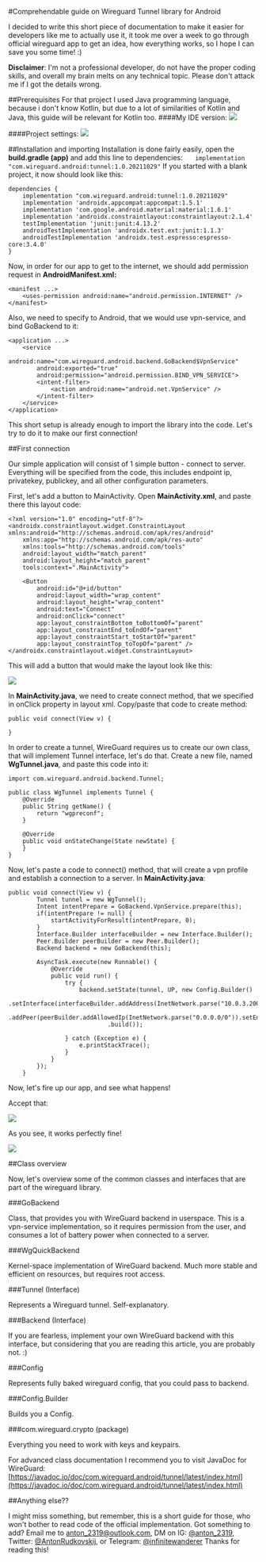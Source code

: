 #Comprehendable guide on Wireguard Tunnel library for Android

I decided to write this short piece of documentation to make it easier for developers like me to actually use it, it took me over a week to go through official wireguard app to get an idea, how everything works, so I hope I can save you some time! :)

**Disclaimer**: I'm not a professional developer, do not have the proper coding skills, and overall my brain melts on any technical topic. Please don't attack me if I got the details wrong.

##Prerequisites
For that project I used Java programming language, because i don't know Kotlin, but due to a lot of similarities of Kotlin and Java, this guide will be relevant for Kotlin too. 
####My IDE version:
![](file:///Users/anton/Desktop/Screenshot-2022-10-18-at-07.34.09.png)

####Project settings:
![](file:///Users/anton/Desktop/Screenshot-2022-10-18-at-07.39.15.png)


##Installation and importing
Installation is done fairly easily, open the **build.gradle (app)** and add this line to dependencies:
`    implementation "com.wireguard.android:tunnel:1.0.20211029"
`
If you started with a blank project, it now should look like this:

```
dependencies {
    implementation "com.wireguard.android:tunnel:1.0.20211029"
    implementation 'androidx.appcompat:appcompat:1.5.1'
    implementation 'com.google.android.material:material:1.6.1'
    implementation 'androidx.constraintlayout:constraintlayout:2.1.4'
    testImplementation 'junit:junit:4.13.2'
    androidTestImplementation 'androidx.test.ext:junit:1.1.3'
    androidTestImplementation 'androidx.test.espresso:espresso-core:3.4.0'
}
```

Now, in order for our app to get to the internet, we should add permission request in **AndroidManifest.xml:**

```
<manifest ...>
    <uses-permission android:name="android.permission.INTERNET" />
</manifest>

```

Also, we need to specify to Android, that we would use vpn-service, and bind GoBackend to it:


```
<application ...>
	<service
        android:name="com.wireguard.android.backend.GoBackend$VpnService"
        android:exported="true"
        android:permission="android.permission.BIND_VPN_SERVICE">
        <intent-filter>
            <action android:name="android.net.VpnService" />
        </intent-filter>
    </service>
</application>
```
This short setup is already enough to import the library into the code. Let's try to do it to make our first connection!

##First connection

Our simple application will consist of 1 simple button - connect to server. Everything will be specified from the code, this includes endpoint ip, privatekey, publickey, and all other configuration parameters.

First, let's add a button to MainActivity. Open **MainActivity.xml**, and paste there this layout code:

```
<?xml version="1.0" encoding="utf-8"?>
<androidx.constraintlayout.widget.ConstraintLayout xmlns:android="http://schemas.android.com/apk/res/android"
    xmlns:app="http://schemas.android.com/apk/res-auto"
    xmlns:tools="http://schemas.android.com/tools"
    android:layout_width="match_parent"
    android:layout_height="match_parent"
    tools:context=".MainActivity">

    <Button
        android:id="@+id/button"
        android:layout_width="wrap_content"
        android:layout_height="wrap_content"
        android:text="Connect"
        android:onClick="connect"
        app:layout_constraintBottom_toBottomOf="parent"
        app:layout_constraintEnd_toEndOf="parent"
        app:layout_constraintStart_toStartOf="parent"
        app:layout_constraintTop_toTopOf="parent" />
</androidx.constraintlayout.widget.ConstraintLayout>
```
This will add a button that would make the layout look like this:

![](file:///Users/anton/Desktop/Screenshot-2022-10-18-at-08.23.27.png)

In **MainActivity.java**, we need to create connect method, that we specified in onClick property in layout xml. Copy/paste that code to create method:

```
public void connect(View v) {

}
```
In order to create a tunnel, WireGuard requires us to create our own class, that will implement Tunnel interface, let's do that. Create a new file, named **WgTunnel.java**, and paste this code into it:

```
import com.wireguard.android.backend.Tunnel;

public class WgTunnel implements Tunnel {
    @Override
    public String getName() {
        return "wgpreconf";
    }

    @Override
    public void onStateChange(State newState) {
    }
}
```

Now, let's paste a code to connect() method, that will create a vpn profile and establish a connection to a server. In **MainActivity.java**:

```
public void connect(View v) {
        Tunnel tunnel = new WgTunnel();
        Intent intentPrepare = GoBackend.VpnService.prepare(this);
        if(intentPrepare != null) {
            startActivityForResult(intentPrepare, 0);
        }
        Interface.Builder interfaceBuilder = new Interface.Builder();
        Peer.Builder peerBuilder = new Peer.Builder();
        Backend backend = new GoBackend(this);

        AsyncTask.execute(new Runnable() {
            @Override
            public void run() {
                try {
                    backend.setState(tunnel, UP, new Config.Builder()
                            .setInterface(interfaceBuilder.addAddress(InetNetwork.parse("10.0.3.200/32")).parsePrivateKey("redacted").build())
                            .addPeer(peerBuilder.addAllowedIp(InetNetwork.parse("0.0.0.0/0")).setEndpoint(InetEndpoint.parse("46.101.188.154:51820")).parsePublicKey("redacted").build())
                            .build());

                } catch (Exception e) {
                    e.printStackTrace();
                }
            }
        });
    }
```

Now, let's fire up our app, and see what happens!

Accept that:

![](file:///Users/anton/Desktop/Screenshot-2022-10-18-at-08.54.47.png)

As you see, it works perfectly fine!

![](file:///Users/anton/Desktop/Screenshot-2022-10-18-at-08.56.20.png)


##Class overview

Now, let's overview some of the common classes and interfaces that are part of the wireguard library.

###GoBackend

Class, that provides you with WireGuard backend in userspace. This is a vpn-service implementation, so it requires permission from the user, and consumes a lot of battery power when connected to a server.

###WgQuickBackend

Kernel-space implementation of WireGuard backend. Much more stable and efficient on resources, but requires root access.

###Tunnel (Interface)

Represents a Wireguard tunnel. Self-explanatory.

###Backend (Interface)

If you are fearless, implement your own WireGuard backend with this interface, but considering that you are reading this article, you are probably not. :)

###Config

Represents fully baked wireguard config, that you could pass to backend.

###Config.Builder

Builds you a Config.

###com.wireguard.crypto (package)

Everything you need to work with keys and keypairs.

For advanced class documentation I recommend you to visit JavaDoc for WireGuard: [https://javadoc.io/doc/com.wireguard.android/tunnel/latest/index.html](https://javadoc.io/doc/com.wireguard.android/tunnel/latest/index.html) 

##Anything else??

I might miss something, but remember, this is a short guide for those, who won't bother to read code of the official implementation. Got something to add? Email me to [anton_2319@outlook.com](mailto:anton_2319@outlook.com), DM on IG: [@anton_2319](https://www.instagram.com/anton_2319/), Twitter: [@AntonRudkovskij](https://twitter.com/AntonRudkovskij), or Telegram: [@infinitewanderer](https://t.me/infinitewanderer)
Thanks for reading this!